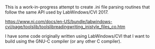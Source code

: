 This is a work-in-progress attempt to create .ini file parsing routines that follow the same API used by LabWindows/CVI 2017.

https://www.ni.com/docs/en-US/bundle/labwindows-cvi/page/toolslib/toolslibreadingwriting_inistyle_files_co.htm

I have some code originally written using LabWindows/CVI that I want to build using the GNU-C compiler (or any other C compiler).
